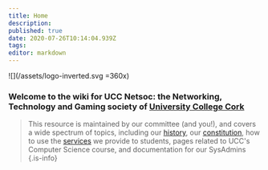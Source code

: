 ```yaml
---
title: Home
description: 
published: true
date: 2020-07-26T10:14:04.939Z
tags: 
editor: markdown
---
```



![](/assets/logo-inverted.svg =360x)

### Welcome to the wiki for UCC Netsoc: the Networking, Technology and Gaming society of [University College Cork](https://www.ucc.ie)

> This resource is maintained by our committee (and you!), and covers a wide spectrum of topics, including our [history](/about/history), our [constitution](/about/constitution), how to use the [services](/services/tutorial) we provide to students, pages related to UCC's Computer Science course, and documentation for our SysAdmins
> {.is-info}

